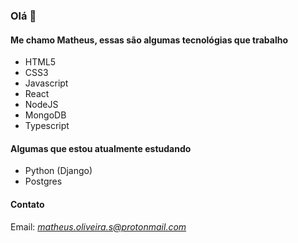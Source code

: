 ### Olá 👋

#### Me chamo Matheus, essas são algumas tecnológias que trabalho

  - HTML5
  - CSS3
  - Javascript
  - React
  - NodeJS
  - MongoDB
  - Typescript
  
#### Algumas que estou atualmente estudando
  - Python (Django)
  - Postgres
  
#### Contato
Email: *matheus.oliveira.s@protonmail.com*
  
<!--
**MatheusOliveiraSilva/MatheusOliveiraSilva** is a ✨ _special_ ✨ repository because its `README.md` (this file) appears on your GitHub profile.

Here are some ideas to get you started:

- 🔭 I’m currently working on ...
- 🌱 I’m currently learning ...
- 👯 I’m looking to collaborate on ...
- 🤔 I’m looking for help with ...
- 💬 Ask me about ...
- 📫 How to reach me: ...
- 😄 Pronouns: ...
- ⚡ Fun fact: ...
-->
